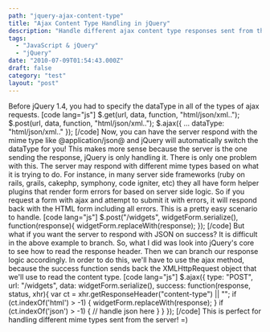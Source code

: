 ```yaml
---
path: "jquery-ajax-content-type"
title: "Ajax Content Type Handling in jQuery"
description: "Handle different ajax content type responses sent from the server with jQuery."
tags: 
  - "JavaScript & jQuery"
  - "jQuery"
date: "2010-07-09T01:54:43.000Z"
draft: false
category: "test"
layout: "post"
---
```


Before jQuery 1.4, you had to specify the dataType in all of the types of ajax requests. \[code lang="js"\] $.get(url, data, function, "html/json/xml.."); $.post(url, data, function, "html/json/xml.."); $.ajax({ ... dataType: "html/json/xml.." }); \[/code\] Now, you can have the server respond with the mime type like @application/json@ and jQuery will automatically switch the dataType for you! This makes more sense because the server is the one sending the response, jQuery is only handling it. There is only one problem with this. The server may respond with different mime types based on what it is trying to do. For instance, in many server side frameworks (ruby on rails, grails, cakephp, symphony, code igniter, etc) they all have form helper plugins that render form errors for based on server side logic. So if you request a form with ajax and attempt to submit it with errors, it will respond back with the HTML form including all errors. This is a pretty easy scenario to handle. \[code lang="js"\] $.post("/widgets", widgetForm.serialize(), function(response){ widgetForm.replaceWith(response); }); \[/code\] But what if you want the server to respond with JSON on success? It is difficult in the above example to branch. So, what I did was look into jQuery's core to see how to read the response header. Then we can branch our response logic accordingly. In order to do this, we'll have to use the ajax method, because the success function sends back the XMLHttpRequest object that we'll use to read the content type. \[code lang="js"\] $.ajax({ type: "POST", url: "/widgets", data: widgetForm.serialize(), success: function(response, status, xhr){ var ct = xhr.getResponseHeader("content-type") || ""; if (ct.indexOf('html') > -1) { widgetForm.replaceWith(response); } if (ct.indexOf('json') > -1) { // handle json here } } }); \[/code\] This is perfect for handling different mime types sent from the server! =)